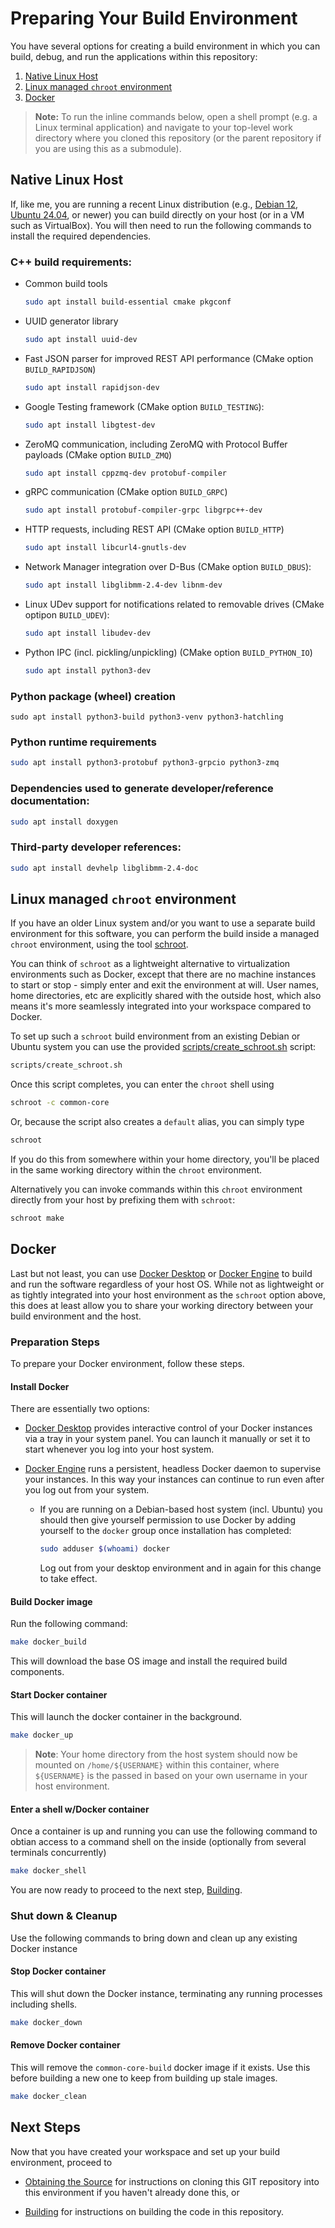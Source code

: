Preparing Your Build Environment
================================

You have several options for creating a build environment in which you can build, debug, and run the applications within this repository:

1. [Native Linux Host](#native)
2. [Linux managed `chroot` environment](#schroot)
3. [Docker](#docker)


> **Note:** To run the inline commands below, open a shell prompt (e.g. a Linux terminal application) and navigate to your top-level work directory where you cloned this repository (or the parent repository if you are using this as a submodule).


## <a name="native">Native Linux Host</a>

If, like me, you are running a recent Linux distribution (e.g., [Debian
12](https://www.debian.org/), [Ubuntu 24.04](https://ubuntu.com/download/desktop), or
newer) you can build directly on your host (or in a VM such as VirtualBox).  You will then need
to run the following commands to install the required dependencies.


### C++ build requirements:

* Common build tools

  ```bash
  sudo apt install build-essential cmake pkgconf
  ```

* UUID generator library

  ```bash
  sudo apt install uuid-dev
  ```

* Fast JSON parser for improved REST API performance (CMake option `BUILD_RAPIDJSON`)

  ```bash
  sudo apt install rapidjson-dev
  ```

* Google Testing framework (CMake option `BUILD_TESTING`):

  ```bash
  sudo apt install libgtest-dev
  ```

* ZeroMQ communication, including ZeroMQ with Protocol Buffer payloads (CMake option `BUILD_ZMQ`)

  ```bash
  sudo apt install cppzmq-dev protobuf-compiler
  ```

* gRPC communication (CMake option `BUILD_GRPC`)

  ```bash
  sudo apt install protobuf-compiler-grpc libgrpc++-dev
  ```

* HTTP requests, including REST API (CMake option `BUILD_HTTP`)

  ```bash
  sudo apt install libcurl4-gnutls-dev
  ```

* Network Manager integration over D-Bus (CMake option `BUILD_DBUS`):

  ```bash
  sudo apt install libglibmm-2.4-dev libnm-dev
  ```

* Linux UDev support for notifications related to removable drives (CMake optipon `BUILD_UDEV`):

  ```bash
  sudo apt install libudev-dev
  ```

* Python IPC (incl. pickling/unpickling) (CMake option `BUILD_PYTHON_IO`)

  ```bash
  sudo apt install python3-dev
  ```


### Python package (wheel) creation

  ```shell
  sudo apt install python3-build python3-venv python3-hatchling
  ```

### Python runtime requirements

  ```bash
  sudo apt install python3-protobuf python3-grpcio python3-zmq
  ```

### Dependencies used to generate developer/reference documentation:

   ```bash
   sudo apt install doxygen
   ```

### Third-party developer references:

   ```bash
   sudo apt install devhelp libglibmm-2.4-doc
   ```

## <a name="schroot">Linux managed `chroot` environment</a>

If you have an older Linux system and/or you want to use a separate build environment for this software, you can perform the build inside a managed `chroot` environment, using the tool [schroot](https://wiki.debian.org/Schroot).

You can think of `schroot` as a lightweight alternative to virtualization environments such as Docker, except that there are no machine instances to start or stop - simply enter and exit the environment at will.  User names, home directories, etc are explicitly shared with the outside host, which also means it's more seamlessly integrated into your workspace compared to Docker.

To set up such a `schroot` build environment from an existing Debian or Ubuntu system you can use the provided [scripts/create_schroot.sh](../../scripts/create_schroot.sh) script:

  ```bash
  scripts/create_schroot.sh
  ```

Once this script completes, you can enter the `chroot` shell using

  ```bash
  schroot -c common-core
  ```

Or, because the script also creates a `default` alias, you can simply type

  ```bash
  schroot
  ```

If you do this from somewhere within your home directory, you'll be placed in the same working directory within the `chroot` environment.

Alternatively you can invoke commands within this `chroot` environment directly from your host by prefixing them with `schroot`:

  ```bash
  schroot make
  ```


## <a name="docker">Docker</a>

Last but not least, you can use [Docker Desktop](https://docs.docker.com/desktop/) or [Docker Engine](https://docs.docker.com/engine/) to build and run the software regardless of your host OS. While not as lightweight or as tightly integrated into your host environment as the `schroot` option above, this does at least allow you to share your working directory between your build environment and the host.

### Preparation Steps

To prepare your Docker environment, follow these steps.

#### Install Docker

There are essentially two options:

* [Docker Desktop](https://docs.docker.com/get-docker/) provides interactive control of your Docker instances via a tray in your system panel. You can launch it manually or set it to start whenever you log into your host system.

* [Docker Engine](https://docs.docker.com/engine/install/) runs a persistent, headless Docker daemon to supervise your instances. In this way your instances can continue to run even after you log out from your system.

  - If you are running on a Debian-based host system (incl. Ubuntu) you should then give yourself permission to use Docker by adding yourself to the `docker` group once installation has completed:

      ```bash
      sudo adduser $(whoami) docker
      ```

    Log out from your desktop environment and in again for this change to take effect.


#### Build Docker image

Run the following command:

  ```bash
  make docker_build
  ```

This will download the base OS image and install the required build components.


#### Start Docker container

This will launch the docker container in the background.

  ```bash
  make docker_up
  ```

> **Note**: Your home directory from the host system should now be mounted on `/home/${USERNAME}` within this container, where `${USERNAME}` is the passed in based on your own username in your host environment.


#### Enter a shell w/Docker container

Once a container is up and running you can use the following command to obtian access to a command shell on the inside (optionally from several terminals concurrently)

  ```bash
  make docker_shell
  ```

You are now ready to proceed to the next step, [Building](building.md).


### Shut down & Cleanup

Use the following commands to bring down and clean up any existing Docker instance

#### Stop Docker container

This will shut down the Docker instance, terminating any running processes including shells.

  ````bash
  make docker_down
  ````

#### Remove Docker container

This will remove the `common-core-build` docker image if it exists. Use this before building a new one to keep from building up stale images.

  ````bash
  make docker_clean
  ````


Next Steps
----------

Now that you have created your workspace and set up your build environment, proceed to

- [Obtaining the Source](cloning.md) for instructions on cloning this GIT repository into this environment if you haven't already done this, or

- [Building](building.md) for instructions on building the code in this repository.

